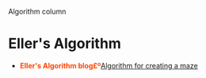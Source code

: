 Algorithm column

# Eller's Algorithm 
   - <span style="color:orangered;font-weight:bold;">Eller's Algorithm blog£º</span>[Algorithm for creating a maze](http://www.neocomputer.org/projects/eller.html)
